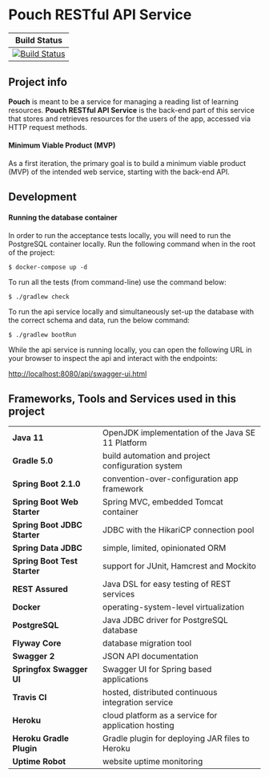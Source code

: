 Pouch RESTful API Service
=========================

| Build Status  |
|     :---:     |
| [![Build Status](https://travis-ci.org/codurance/pouch.svg?branch=master)](https://travis-ci.org/codurance/pouch) |

## Project info
**Pouch** is meant to be a service for managing a reading list of learning resources.
**Pouch RESTful API Service** is the back-end part of this service that stores and retrieves resources for the users of the app, accessed via HTTP request methods.

#### Minimum Viable Product (MVP)
As a first iteration, the primary goal is to build a minimum viable product (MVP) of the intended web service, starting with the back-end API.

## Development

#### Running the database container
In order to run the acceptance tests locally, you will need to run the PostgreSQL container locally. Run the following
command when in the root of the project:

    $ docker-compose up -d
    
To run all the tests (from command-line) use the command below:

    $ ./gradlew check

To run the api service locally and simultaneously set-up the database with the correct schema and data, run the below command:

    $ ./gradlew bootRun
      
While the api service is running locally, you can open the following URL in your browser to inspect the api and interact with the endpoints:

[http://localhost:8080/api/swagger-ui.html](http://localhost:8080/api/swagger-ui.html)

## Frameworks, Tools and Services used in this project
|      |      |
| :--- | :--- |
| **Java 11** | OpenJDK implementation of the Java SE 11 Platform |
| **Gradle 5.0** | build automation and project configuration system |
| **Spring Boot 2.1.0** | convention-over-configuration app framework |
| **Spring Boot Web Starter** | Spring MVC, embedded Tomcat container |
| **Spring Boot JDBC Starter** | JDBC with the HikariCP connection pool |
| **Spring Data JDBC** | simple, limited, opinionated ORM |
| **Spring Boot Test Starter** | support for JUnit, Hamcrest and Mockito |
| **REST Assured** | Java DSL for easy testing of REST services |
| **Docker** | operating-system-level virtualization |
| **PostgreSQL** | Java JDBC driver for PostgreSQL database |
| **Flyway Core** | database migration tool |
| **Swagger 2** | JSON API documentation |
| **Springfox Swagger UI** | Swagger UI for Spring based applications |
| **Travis CI** | hosted, distributed continuous integration service |
| **Heroku** | cloud platform as a service for application hosting |
| **Heroku Gradle Plugin** | Gradle plugin for deploying JAR files to Heroku |
| **Uptime Robot** | website uptime monitoring |